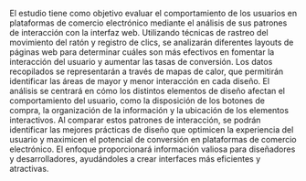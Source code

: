 El estudio tiene como objetivo evaluar el comportamiento de los usuarios en plataformas de comercio electrónico mediante el análisis de sus patrones de interacción con la interfaz web. Utilizando técnicas de rastreo del movimiento del ratón y registro de clics, se analizarán diferentes layouts de páginas web para determinar cuáles son más efectivos en fomentar la interacción del usuario y aumentar las tasas de conversión. Los datos recopilados se representarán a través de mapas de calor, que permitirán identificar las áreas de mayor y menor interacción en cada diseño.
El análisis se centrará en cómo los distintos elementos de diseño afectan el comportamiento del usuario, como la disposición de los botones de compra, la organización de la información y la ubicación de los elementos interactivos. Al comparar estos patrones de interacción, se podrán identificar las mejores prácticas de diseño que optimicen la experiencia del usuario y maximicen el potencial de conversión en plataformas de comercio electrónico. El enfoque proporcionará información valiosa para diseñadores y desarrolladores, ayudándoles a crear interfaces más eficientes y atractivas.
